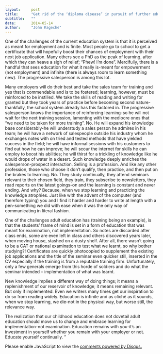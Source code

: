 ```yaml
---
layout:     post
title:      "Get rid of the ‘diploma disease’ in pursuit of further education "
subtitle:   ""
date:       2014-05-14
author:     "John Kageche"
---
```


<p>One of the challenges of the current education system is that it is perceived as meant for employment and is finite. Most people go to school to get a certificate that will hopefully boost their chances of employment with their next job application. Many others see a PhD as the peak of learning, after which they can heave a sigh of relief; “Phew! I’m done”. Mercifully, there is a handful that sees education for what it really is-meant for empowerment (not employment) and infinite (there is always room to learn something new). The progressive salesperson is among this lot.</p>

<p>Many employers will do their best and take the sales team for training and yes that is commendable and is to be fostered; learning, however, must be reinforced to be instilled. We take the skills of reading and writing for granted but they took years of practice before becoming second nature-thankfully, the school system already has this factored in. The progressive salesperson knows the importance of reinforcing learning-so he will not wait for the next training session, lamenting with the mediocre ones that “we need to be taken for more training”. No. He will expand his knowledge base considerably-he will understudy a sales person he admires in his team; he will have a network of salespeople outside his industry whom he exchanges notes with on tried and tested methods that have yielded success in the field; he will have informal sessions with his customers to find out how he can improve; he will scour the internet for skills he can employ to boost his abilities; he will thirst for a trickling of knowledge like he would drops of water in a desert.   Such knowledge deeply enriches the salesperson-prospect interaction. Selling is a profession. And like any other profession, those who choose it don’t qualify, then practice, and then put on the brakes to learning. No. They study continually, they attend seminars relevant to their chosen field, they train, they subscribe to newsletters, they read reports on the latest goings-on and the learning is constant and never ending. And why? Because, when we stop learning and practicing the knowledge atrophies. Just like with the advent of the computer (and therefore typing) you and I find it harder and harder to write at length with a pen-something we did with ease when it was the only way of communicating in literal fashion.</p>

<p>One of the challenges adult education has (training being an example), is that the students’ frame of mind is set in a form of education that was meant for examination, not implementation. So notes are discarded after class ends, some are even left in class and others discovered years later, when moving house, stashed on a dusty shelf. After all, there wasn’t going to be a CAT or national examination to test what we learnt, so why bother studying?! Certificates are quickly photocopied to supplement the existing job applications and the title of the seminar even quicker still, inserted in the CV especially if the training is from a reputable training firm. Unfortunately, only a few generals emerge from this horde of soldiers and do what the seminar intended – implementation of what was learnt. </p>
<p>New knowledge implies a different way of doing things; it means a replenishment of our reservoir of knowledge; it means remaining relevant. But only if implemented. Even we writers many times get our inspiration to do so from reading widely. Education is infinite and as cliché as it sounds, when we stop learning, we die-not in the physical way, but worse still, the relevance way.</p>
<p>The realization that our childhood education does not dovetail adult education should move us to change and embrace learning for implementation-not examination. Education remains with you-it’s an investment in yourself whether you remain with your employer or not. Educate yourself continually. ”</p>

<div id="disqus_thread"></div>
<script type="text/javascript">
    /* * * CONFIGURATION VARIABLES * * */
    var disqus_shortname = 'lendmeyourears';
    var disqus_identifier = '2014-05-14';
    
    /* * * DON'T EDIT BELOW THIS LINE * * */
    (function() {
        var dsq = document.createElement('script'); dsq.type = 'text/javascript'; dsq.async = true;
        dsq.src = '//' + disqus_shortname + '.disqus.com/embed.js';
        (document.getElementsByTagName('head')[0] || document.getElementsByTagName('body')[0]).appendChild(dsq);
    })();
</script>
<noscript>Please enable JavaScript to view the <a href="https://disqus.com/?ref_noscript" rel="nofollow">comments powered by Disqus.</a></noscript>

<script type="text/javascript"><!--
//<![CDATA[
	twatchData = 'page='+encodeURIComponent( window.location );
	if( typeof document.referrer != 'undefined' && document.referrer != '' ) {
		twatchData += '&ref='+encodeURIComponent( document.referrer );
	}
	twatchData += '&no_cookies=true';
	if( typeof screen.width != 'undefined' ) {
		twatchData += '&resolution='+screen.width+'x'+screen.height;
	}
	document.write('<scr'+'ipt type="text/javascript" '+
	'src="http://www.lendmeyourears.co.ke/twatch/remote/js_logger.php?'+twatchData+'">'+
	'</scr'+'ipt>');
//]]>
//--></script>